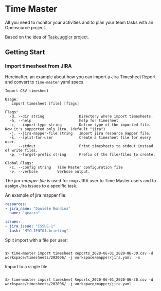 # Time Master

All you need to monitor your activities and to plan your team tasks with an Opensource project.

Based on the idea of [TaskJuggler](https://taskjuggler.org/) project.


## Getting Start

### Import timesheet from JIRA

Hereinafter, an example about how you can import a Jira Timesheet Report and convert to `time-master` yaml specs.

```
Import CSV timesheet

Usage:
   import timesheet [file] [flags]

Flags:
  -d, --dir string                Directory where import timesheets.
  -h, --help                      help for timesheet
  -i, --import-type string        Define type of the imported file. Now it's supported only Jira. (default "jira")
  -j, --jira-mapper-file string   Import jira resource mapper file.
  -s, --split-for-user            Create a timesheet file for every user.
      --stdout                    Print timesheets to stdout instead of write files.
  -p, --target-prefix string      Prefix of the file/files to create.

Global Flags:
  -c, --config string   Time Master configuration file
  -v, --verbose         Verbose output.
```

The *jira-mapper-file* is used for map JIRA user to Time Master users and to assign Jira issues to a specific task.

An example of jira mapper file:

```yaml
resources:
- jira_name: "Daniele Rondina"
  name: "geaaru"

issues:
- jira_issue: "ISSUE-1"
  task: "MYCLIENT01.briefing"

```

Split import with a file per user:

```shell

$> time-master import timesheet Reports_2020-06-01_2020-06-30.csv -d workspace/timesheets/202006/ -j workspace/mapper/jira.yaml  -s

```

Import to a single file.

```shell

$> time-master import timesheet Reports_2020-06-01_2020-06-30.csv -d workspace/timesheets/202006/ -j workspace/mapper/jira.yaml

```


